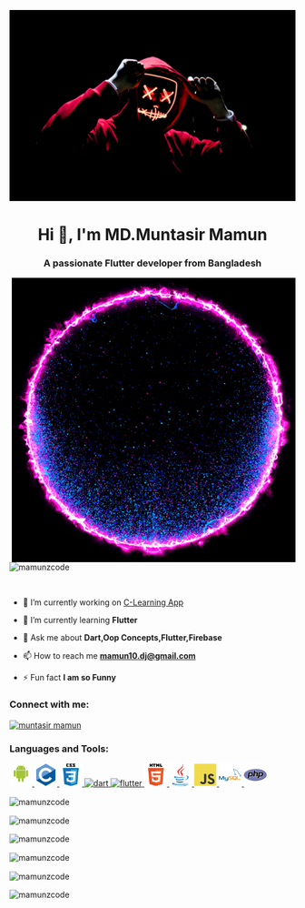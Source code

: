 ![logo](https://github.com/mamunZcode/mamunZcode/blob/main/profile.png)

<h1 align="center">Hi 👋, I'm MD.Muntasir Mamun</h1>

<h3 align="center">A passionate Flutter developer from Bangladesh</h3>

<img align="right" alt="coading" width="500" src="https://github.com/mamunZcode/mamunZcode/blob/main/air.gif" />

<p align="left"> <img src="https://komarev.com/ghpvc/?username=mamunzcode&label=Profile%20views&color=0e75b6&style=flat" alt="mamunzcode" /> </p>

<p align="left"> <a href="https://twitter.com/" target="blank"><img src="https://img.shields.io/twitter/follow/?logo=twitter&style=for-the-badge" alt="" /></a> </p>

- 🔭 I’m currently working on [C-Learning App](https://github.com/mamunZcode/c_app)

- 🌱 I’m currently learning **Flutter**

- 💬 Ask me about **Dart,Oop Concepts,Flutter,Firebase**

- 📫 How to reach me **mamun10.dj@gmail.com**

- ⚡ Fun fact **I am so Funny**

<h3 align="left">Connect with me:</h3>
<p align="left">
<a href="https://fb.com/muntasir mamun" target="blank"><img align="center" src="https://raw.githubusercontent.com/rahuldkjain/github-profile-readme-generator/master/src/images/icons/Social/facebook.svg" alt="muntasir mamun" height="30" width="40" /></a>
</p>

<h3 align="left">Languages and Tools:</h3>

<p align="left"> <a href="https://developer.android.com" target="_blank" rel="noreferrer"> <img src="https://raw.githubusercontent.com/devicons/devicon/master/icons/android/android-original-wordmark.svg" alt="android" width="40" height="40"/> </a> <a href="https://www.cprogramming.com/" target="_blank" rel="noreferrer"> <img src="https://raw.githubusercontent.com/devicons/devicon/master/icons/c/c-original.svg" alt="c" width="40" height="40"/> </a> <a href="https://www.w3schools.com/css/" target="_blank" rel="noreferrer"> <img src="https://raw.githubusercontent.com/devicons/devicon/master/icons/css3/css3-original-wordmark.svg" alt="css3" width="40" height="40"/> </a> <a href="https://dart.dev" target="_blank" rel="noreferrer"> <img src="https://www.vectorlogo.zone/logos/dartlang/dartlang-icon.svg" alt="dart" width="40" height="40"/> </a> <a href="https://flutter.dev" target="_blank" rel="noreferrer"> <img src="https://www.vectorlogo.zone/logos/flutterio/flutterio-icon.svg" alt="flutter" width="40" height="40"/> </a> <a href="https://www.w3.org/html/" target="_blank" rel="noreferrer"> <img src="https://raw.githubusercontent.com/devicons/devicon/master/icons/html5/html5-original-wordmark.svg" alt="html5" width="40" height="40"/> </a> <a href="https://www.java.com" target="_blank" rel="noreferrer"> <img src="https://raw.githubusercontent.com/devicons/devicon/master/icons/java/java-original.svg" alt="java" width="40" height="40"/> </a> <a href="https://developer.mozilla.org/en-US/docs/Web/JavaScript" target="_blank" rel="noreferrer"> <img src="https://raw.githubusercontent.com/devicons/devicon/master/icons/javascript/javascript-original.svg" alt="javascript" width="40" height="40"/> </a> <a href="https://www.mysql.com/" target="_blank" rel="noreferrer"> <img src="https://raw.githubusercontent.com/devicons/devicon/master/icons/mysql/mysql-original-wordmark.svg" alt="mysql" width="40" height="40"/> </a> <a href="https://www.php.net" target="_blank" rel="noreferrer"> <img src="https://raw.githubusercontent.com/devicons/devicon/master/icons/php/php-original.svg" alt="php" width="40" height="40"/> </a> </p>

<p><img align="center" src="https://github-readme-stats.vercel.app/api/top-langs?username=mamunzcode&show_icons=true&locale=en&layout=compact" alt="mamunzcode" /></p>

<p><img align="center" src="https://github-readme-stats.vercel.app/api?username=mamunzcode&show_icons=true&locale=en" alt="mamunzcode" /></p>

<p><img align="center" src="https://github-readme-streak-stats.herokuapp.com/?user=mamunzcode&" alt="mamunzcode" /></p>

<p><img align="center" src="https://github-readme-streak-stats.herokuapp.com/?user=mamunzcode&" alt="mamunzcode" /></p>
<p><img align="center" src="https://github-readme-streak-stats.herokuapp.com/?user=mamunzcode&" alt="mamunzcode" /></p>
<p><img align="center" src="https://github-readme-streak-stats.herokuapp.com/?user=mamunzcode&" alt="mamunzcode" /></p>
